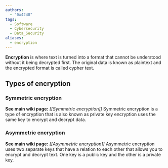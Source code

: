 ```yaml
---
authors:
  - "0x4248"
tags:
  - Software
  - Cybersecurity
  - Data_Security
aliases:
  - encryption
---
```

**Encryption** is where text is turned into a format that cannot be understood without it being decrypted first. The original data is known as plaintext and the encrypted format is called cypher text. 

## Types of encryption
### Symmetric encryption
**See main wiki page:** *[[Symmetric encryption]]*
Symmetric encryption is a type of encryption that is also known as private key encryption uses the same key to encrypt and decrypt data.
### Asymmetric encryption
**See main wiki page:** *[[Asymmetric encryption]]*
Asymmetric encryption uses two separate keys that have a relation to each other that allows you to encrypt and decrypt text. One key is a public key and the other is a private key.